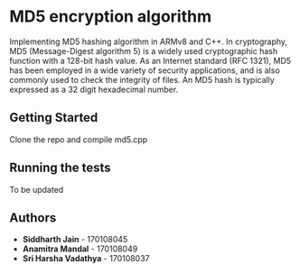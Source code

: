 # MD5 encryption algorithm 

Implementing MD5 hashing algorithm in ARMv8 and C++.
In cryptography, MD5 (Message-Digest algorithm 5) is a widely used cryptographic hash function with a 128-bit hash value. As an Internet standard (RFC 1321), MD5 has been employed in a wide variety of security applications, and is also commonly used to check the integrity of files. An MD5 hash is typically expressed as a 32 digit hexadecimal number.

## Getting Started

Clone the repo and compile md5.cpp

## Running the tests

To be updated
<!-- ### Break down into end to end tests

Explain what these tests test and why

```
Give an example
``` -->

<!-- ### And coding style tests

Explain what these tests test and why

```
Give an example
``` -->
<!-- 
## Deployment

Add additional notes about how to deploy this on a live system -->

<!-- ## Built With

* [Dropwizard](http://www.dropwizard.io/1.0.2/docs/) - The web framework used
* [Maven](https://maven.apache.org/) - Dependency Management
* [ROME](https://rometools.github.io/rome/) - Used to generate RSS Feeds -->
<!-- 
## Contributing

Please read [CONTRIBUTING.md](https://gist.github.com/PurpleBooth/b24679402957c63ec426) for details on our code of conduct, and the process for submitting pull requests to us.

## Versioning

We use [SemVer](http://semver.org/) for versioning. For the versions available, see the [tags on this repository](https://github.com/your/project/tags).  -->

## Authors

* **Siddharth Jain** - 170108045 
* **Anamitra Mandal** - 170108049 
* **Sri Harsha Vadathya** - 170108037 


<!-- ## License

This project is licensed under the MIT License - see the [LICENSE.md](LICENSE.md) file for details -->

<!-- ## Acknowledgments

* Hat tip to anyone whose code was used
* Inspiration
* etc -->
